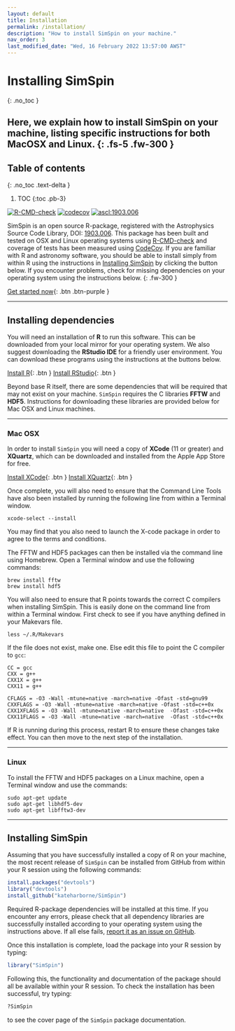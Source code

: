 ```yaml
---
layout: default
title: Installation
permalink: /installation/
description: "How to install SimSpin on your machine."
nav_order: 3
last_modified_date: "Wed, 16 February 2022 13:57:00 AWST"
---
```


# Installing SimSpin
{: .no_toc }

Here, we explain how to install SimSpin on your machine, listing specific instructions for both MacOSX and Linux. 
{: .fs-5 .fw-300 }
---
## Table of contents
{: .no_toc .text-delta }

1. TOC
{:toc .pb-3}

<!-- badges: start -->
<a href="https://github.com/kateharborne/SimSpin/actions"><img src="https://github.com/kateharborne/SimSpin/actions/workflows/r.yml/badge.svg" alt="R-CMD-check"/></a>
<a href="https://app.codecov.io/gh/kateharborne/SimSpin"><img src="https://codecov.io/gh/kateharborne/SimSpin/branch/master/graph/badge.svg?token=2T1BDWZYSV" alt="codecov"/></a>
<a href="https://ascl.net/1903.006"><img src="https://img.shields.io/badge/ascl-1903.006-blue.svg?colorB=262255" alt="ascl:1903.006" /></a>
<!-- badges: end -->

SimSpin is an open source R-package, registered with the Astrophysics Source Code Library, DOI: [1903.006](https://ascl.net/1903.006).
This package has been built and tested on OSX and Linux operating systems using [R-CMD-check](https://github.com/kateharborne/SimSpin/actions/workflows/r.yml) and coverage of tests has been measured using [CodeCov](https://codecov.io/gh/kateharborne/SimSpin/branch/master/graph/badge.svg?token=2T1BDWZYSV).
If you are familiar with R and astronomy software, you should be able to install simply from within R using the instructions in [Installing SimSpin](#installing-simspin-1) by clicking the button below. 
If you encounter problems, check for missing dependencies on your operating system using the instructions below. 
{: .fw-300 }

[Get started now](#installing-simspin-1){: .btn .btn-purple }

---

## Installing dependencies 

You will need an installation of **R** to run this software. 
This can be downloaded from your local mirror for your operating system.
We also suggest downloading the **RStudio IDE** for a friendly user environment. 
You can download these programs using the instructions at the buttons below. 

[Install R](https://www.r-project.org/){: .btn  }
[Install RStudio](https://rstudio.com/){: .btn  }

Beyond base R itself, there are some dependencies that will be required that may not exist on your machine.
`SimSpin` requires the C libraries **FFTW** and **HDF5**. 
Instructions for downloading these libraries are provided below for Mac OSX and Linux machines. 

---

### Mac OSX
In order to install `SimSpin` you will need a copy of  **XCode** (11 or greater) and **XQuartz**, which can be downloaded and installed from the Apple App Store for free. 

[Install XCode](https://apps.apple.com/us/app/xcode/id497799835?mt=12){: .btn }
[Install XQuartz](https://www.xquartz.org/){: .btn }

Once complete, you will also need to ensure that the Command Line Tools have also been installed by running the following line from within a Terminal window. 

```
xcode-select --install 
```

You may find that you also need to launch the X-code package in order to agree to the terms and conditions.

The FFTW and HDF5 packages can then be installed via the command line using Homebrew. Open a Terminal window and use the following commands:

```
brew install fftw 
brew install hdf5
```

You will also need to ensure that R points towards the correct C compilers when installing SimSpin. This is easily done on the command line from within a Terminal window. First check to see if you have anything defined in your Makevars file.

```
less ~/.R/Makevars
```
If the file does not exist, make one. Else edit this file to point the C compiler to `gcc`:

```
CC = gcc
CXX = g++
CXX1X = g++
CXX11 = g++

CFLAGS = -O3 -Wall -mtune=native -march=native -Ofast -std=gnu99
CXXFLAGS = -O3 -Wall -mtune=native -march=native -Ofast -std=c++0x
CXX1XFLAGS = -O3 -Wall -mtune=native -march=native  -Ofast -std=c++0x
CXX11FLAGS = -O3 -Wall -mtune=native -march=native  -Ofast -std=c++0x
```
If R is running during this process, restart R to ensure these changes take effect. You can then move to the next step of the installation. 

---

### Linux
To install the FFTW and HDF5 packages on a Linux machine, open a Terminal window and use the commands:

```
sudo apt-get update
sudo apt-get libhdf5-dev
sudo apt-get libfftw3-dev
```

---

## Installing SimSpin

Assuming that you have successfully installed a copy of R on your machine, the most recent release of `SimSpin` can be installed from GitHub from within your R session using the following commands:

```R
install.packages("devtools")
library("devtools")
install_github("kateharborne/SimSpin")
```

Required R-package dependencies will be installed at this time. 
If you encounter any errors, please check that all dependency libraries are successfully installed according to your operating system using the instructions above. 
If all else fails, [report it as an issue on GitHub](https://github.com/kateharborne/SimSpin/issues). 

Once this installation is complete, load the package into your R session by typing:

```R
library("SimSpin")
```

Following this, the functionality and documentation of the package should all be available within your R session. 
To check the installation has been successful, try typing: 

```R
?SimSpin
```

to see the cover page of the `SimSpin` package documentation. 